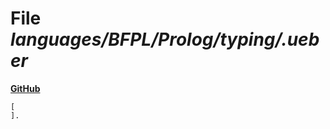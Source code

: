 # File _languages/BFPL/Prolog/typing/.ueber_
**[GitHub](https://github.com/softlang/yas/blob/master/languages/BFPL/Prolog/typing/.ueber)**
```
[
].

```
